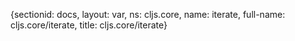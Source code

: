 {sectionid: docs, layout: var, ns: cljs.core, name: iterate, full-name: cljs.core/iterate,
  title: cljs.core/iterate}
